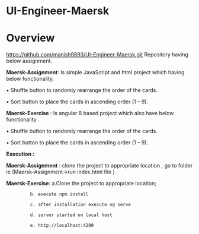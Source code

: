 # UI-Engineer-Maersk


# Overview 
https://github.com/manish9893/UI-Engineer-Maersk.git Repository having below assignment.

**Maersk-Assignment**: Is simple JavaScript and html project which having below functionality.

• Shuffle button to randomly rearrange the order of the cards.

• Sort button to place the cards in ascending order (1 – 9).

**Maersk-Exercise** : Is angular 8 based project which also have below functionality .

• Shuffle button to randomly rearrange the order of the cards.

• Sort button to place the cards in ascending order (1 – 9).



**Execution :**

 **Maersk-Assignment**  : clone the project to appropriate location , go to folder ie (Maersk-Assignment->run index.html file )

**Maersk-Exercise**: a.Clone the project to appropriate location; 

		     b. execute npm install 
		     
		     c. after installation execute ng serve
		     
		     d. server started on local host
		     
		     e. http://localhost:4200
